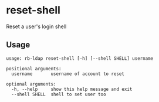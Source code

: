 # reset-shell

Reset a user's login shell

## Usage

```
usage: rb-ldap reset-shell [-h] [--shell SHELL] username

positional arguments:
  username       username of account to reset

optional arguments:
  -h, --help     show this help message and exit
  --shell SHELL  shell to set user too

```
